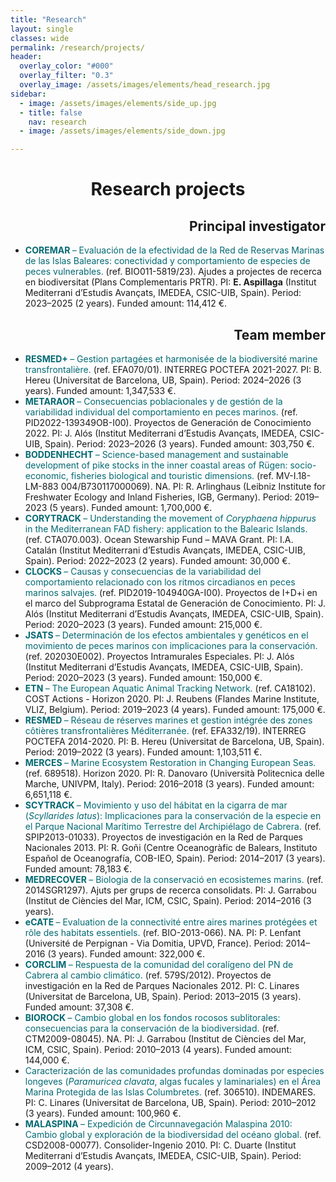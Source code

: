 ```yaml
---
title: "Research"
layout: single
classes: wide
permalink: /research/projects/
header:
  overlay_color: "#000"
  overlay_filter: "0.3"
  overlay_image: /assets/images/elements/head_research.jpg
sidebar:
  - image: /assets/images/elements/side_up.jpg
  - title: false
    nav: research
  - image: /assets/images/elements/side_down.jpg

---
```


<h1 align=center>Research projects</h1>

<ul>
    <h2 align=right>Principal investigator</h2>
    <li><span style='color:#036972'><b> COREMAR </b>– Evaluación de la efectividad de la Red de Reservas Marinas de las Islas Baleares: conectividad y comportamiento de especies de peces vulnerables. </span>(ref. BIO011-5819/23). Ajudes a projectes de recerca en biodiversitat (Plans Complementaris PRTR). PI: <b>E. Aspillaga</b> (Institut Mediterrani d’Estudis Avançats, IMEDEA, CSIC-UIB, Spain). Period: 2023–2025 (2 years). Funded amount: 114,412 €.</li>
    <h2 align=right>Team member</h2>
    <li><span style='color:#036972'><b> RESMED+ </b>– Gestion partagées et harmonisée de la biodiversité marine transfrontalière. </span>(ref. EFA070/01). INTERREG POCTEFA 2021-2027. PI: B. Hereu (Universitat de Barcelona, UB, Spain). Period: 2024–2026 (3 years). Funded amount: 1,347,533 €.</li>
    <li><span style='color:#036972'><b> METARAOR </b>– Consecuencias poblacionales y de gestión de la variabilidad individual del comportamiento en peces marinos. </span>(ref. PID2022-139349OB-I00). Proyectos de Generación de Conocimiento 2022. PI: J. Alós (Institut Mediterrani d’Estudis Avançats, IMEDEA, CSIC-UIB, Spain). Period: 2023–2026 (3 years). Funded amount: 303,750 €.</li>
    <li><span style='color:#036972'><b> BODDENHECHT </b>– Science-based management and sustainable development of pike stocks in the inner coastal areas of Rügen: socio-economic, fisheries biological and touristic dimensions. </span>(ref. MV-I.18-LM-883 004/B730117000069). NA. PI: R. Arlinghaus (Leibniz Institute for Freshwater Ecology and Inland Fisheries, IGB, Germany). Period: 2019–2023 (5 years). Funded amount: 1,700,000 €.</li>
    <li><span style='color:#036972'><b> CORYTRACK </b>– Understanding the movement of <i>Coryphaena hippurus</i> in the Mediterranean FAD fishery: application to the Balearic Islands. </span>(ref. CTA070.003). Ocean Stewarship Fund – MAVA Grant. PI: I.A. Catalán (Institut Mediterrani d’Estudis Avançats, IMEDEA, CSIC-UIB, Spain). Period: 2022–2023 (2 years). Funded amount: 30,000 €.</li>
    <li><span style='color:#036972'><b> CLOCKS </b>– Causas y consecuencias de la variabilidad del comportamiento relacionado con los ritmos circadianos en peces marinos salvajes. </span>(ref. PID2019-104940GA-I00). Proyectos de I+D+i en el marco del Subprograma Estatal de Generación de Conocimiento. PI: J. Alós (Institut Mediterrani d’Estudis Avançats, IMEDEA, CSIC-UIB, Spain). Period: 2020–2023 (3 years). Funded amount: 215,000 €.</li>
    <li><span style='color:#036972'><b> JSATS </b>– Determinación de los efectos ambientales y genéticos en el movimiento de peces marinos con implicaciones para la conservación. </span>(ref. 202030E002). Proyectos Intramurales Especiales. PI: J. Alós (Institut Mediterrani d’Estudis Avançats, IMEDEA, CSIC-UIB, Spain). Period: 2020–2023 (3 years). Funded amount: 150,000 €.</li>
    <li><span style='color:#036972'><b> ETN </b>– The European Aquatic Animal Tracking Network. </span>(ref. CA18102). COST Actions - Horizon 2020. PI: J. Reubens (Flandes Marine Institute, VLIZ, Belgium). Period: 2019–2023 (4 years). Funded amount: 175,000 €.</li>
    <li><span style='color:#036972'><b> RESMED </b>– Réseau de réserves marines et gestion intégrée des zones côtières transfrontalières Méditerranée. </span>(ref. EFA332/19). INTERREG POCTEFA 2014-2020. PI: B. Hereu (Universitat de Barcelona, UB, Spain). Period: 2019–2022 (3 years). Funded amount: 1,103,511 €.</li>
    <li><span style='color:#036972'><b> MERCES </b>– Marine Ecosystem Restoration in Changing European Seas. </span>(ref. 689518). Horizon 2020. PI: R. Danovaro (Università Politecnica delle Marche, UNIVPM, Italy). Period: 2016–2018 (3 years). Funded amount: 6,651,118 €.</li>
    <li><span style='color:#036972'><b> SCYTRACK </b>– Movimiento y uso del hábitat en la cigarra de mar (<i>Scyllarides latus</i>): Implicaciones para la conservación de la especie en el Parque Nacional Marítimo Terrestre del Archipiélago de Cabrera. </span>(ref. SPIP2013-01033). Proyectos de investigación en la Red de Parques Nacionales 2013. PI: R. Goñi (Centre Oceanogràfic de Balears, Instituto Español de Oceanografía, COB-IEO, Spain). Period: 2014–2017 (3 years). Funded amount: 78,183 €.</li>
    <li><span style='color:#036972'><b> MEDRECOVER </b>– Biologia de la conservació en ecosistemes marins. </span>(ref. 2014SGR1297). Ajuts per grups de recerca consolidats. PI: J. Garrabou (Institut de Ciències del Mar, ICM, CSIC, Spain). Period: 2014–2016 (3 years).</li>
    <li><span style='color:#036972'><b> eCATE </b>– Evaluation de la connectivité entre aires marines protégées et rôle des habitats essentiels. </span>(ref. BIO-2013-066). NA. PI: P. Lenfant (Université de Perpignan - Via Domitia, UPVD, France). Period: 2014–2016 (3 years). Funded amount: 322,000 €.</li>
    <li><span style='color:#036972'><b> CORCLIM </b>– Respuesta de la comunidad del coralígeno del PN de Cabrera al cambio climático. </span>(ref. 579S/2012). Proyectos de investigación en la Red de Parques Nacionales 2012. PI: C. Linares (Universitat de Barcelona, UB, Spain). Period: 2013–2015 (3 years). Funded amount: 37,308 €.</li>
    <li><span style='color:#036972'><b> BIOROCK </b>– Cambio global en los fondos rocosos sublitorales: consecuencias para la conservación de la biodiversidad. </span>(ref. CTM2009-08045). NA. PI: J. Garrabou (Institut de Ciències del Mar, ICM, CSIC, Spain). Period: 2010–2013 (4 years). Funded amount: 144,000 €.</li>
    <li><span style='color:#036972'>Caracterización de las comunidades profundas dominadas por especies longeves (<i>Paramuricea clavata</i>, algas fucales y laminariales) en el Área Marina Protegida de las Islas Columbretes. </span>(ref. 306510). INDEMARES. PI: C. Linares (Universitat de Barcelona, UB, Spain). Period: 2010–2012 (3 years). Funded amount: 100,960 €.</li>
    <li><span style='color:#036972'><b> MALASPINA </b>– Expedición de Circunnavegación Malaspina 2010: Cambio global y exploración de la biodiversidad del océano global. </span>(ref. CSD2008-00077). Consolider-Ingenio 2010. PI: C. Duarte (Institut Mediterrani d’Estudis Avançats, IMEDEA, CSIC-UIB, Spain). Period: 2009–2012 (4 years).</li>
</ul>

